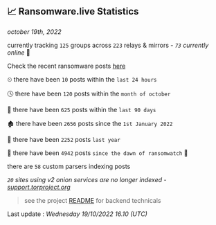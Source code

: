 
## 📈 Ransomware.live Statistics
_october 19th, 2022_

currently tracking `125` groups across `223` relays & mirrors - _`73` currently online_ 📡

Check the recent ransomware posts [here](https://www.ransomware.live/#/recentposts)


⏲ there have been `10` posts within the `last 24 hours`

🕓 there have been `120` posts within the `month of october`

📅 there have been `625` posts within the `last 90 days`

🏚 there have been `2656` posts since the `1st January 2022`

🚀 there have been `2252` posts `last year`

🦕 there have been `4942` posts `since the dawn of ransomwatch` 🐣

there are `58` custom parsers indexing posts

_`20` sites using v2 onion services are no longer indexed - [support.torproject.org](https://support.torproject.org/onionservices/v2-deprecation/)_

> see the project [README](https://github.com/jmousqueton/ransomwatch#readme) for backend technicals



Last update : _Wednesday 19/10/2022 16.10 (UTC)_

